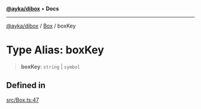 [**@ayka/dibox**](../../../README.md) • **Docs**

***

[@ayka/dibox](../../../globals.md) / [Box](../README.md) / boxKey

# Type Alias: boxKey

> **boxKey**: `string` \| `symbol`

## Defined in

[src/Box.ts:47](https://github.com/AndreyMork/dibox/blob/695789d45a4ef94d6e684c565b58e5a5027b964e/src/Box.ts#L47)
